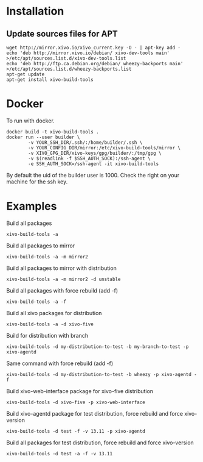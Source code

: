 
Installation
============

Update sources files for APT
----------------------------

    wget http://mirror.xivo.io/xivo_current.key -O - | apt-key add -
    echo 'deb http://mirror.xivo.io/debian/ xivo-dev-tools main' >/etc/apt/sources.list.d/xivo-dev-tools.list
    echo 'deb http://ftp.ca.debian.org/debian/ wheezy-backports main' >/etc/apt/sources.list.d/wheezy-backports.list
    apt-get update
    apt-get install xivo-build-tools

Docker
======

To run with docker.

    docker build -t xivo-build-tools .
    docker run --user builder \
            -v YOUR_SSH_DIR/.ssh/:/home/builder/.ssh \
            -v YOUR_CONFIG_DIR/mirror:/etc/xivo-build-tools/mirror \
            -v XIVO_GPG_DIR/xivo-keys/gpg/builder/:/tmp/gpg \
            -v $(readlink -f $SSH_AUTH_SOCK):/ssh-agent \
            -e SSH_AUTH_SOCK=/ssh-agent -it xivo-build-tools

By default the uid of the builder user is 1000. Check the right on your machine
for the ssh key.


Examples
========


Build all packages

    xivo-build-tools -a


Build all packages to mirror <mirror2>

    xivo-build-tools -a -m mirror2


Build all packages to mirror <mirror2> with <unstable> distribution

    xivo-build-tools -a -m mirror2 -d unstable
 

Build all packages with force rebuild (add -f)

    xivo-build-tools -a -f
 

Build all xivo packages for distribution <xivo-five>

    xivo-build-tools -a -d xivo-five
 

Build <xivo-agentd> for distribution <my-distribution-to-test> with branch <my-branch-to-test>

    xivo-build-tools -d my-distribution-to-test -b my-branch-to-test -p xivo-agentd
 

Same command with force rebuild (add -f)

    xivo-build-tools -d my-distribution-to-test -b wheezy -p xivo-agentd -f


Build xivo-web-interface package for xivo-five distribution

    xivo-build-tools -d xivo-five -p xivo-web-interface


Build xivo-agentd package for test distribution, force rebuild and force xivo-version

    xivo-build-tools -d test -f -v 13.11 -p xivo-agentd


Build all packages for test distribution, force rebuild and force xivo-version

    xivo-build-tools -d test -a -f -v 13.11
